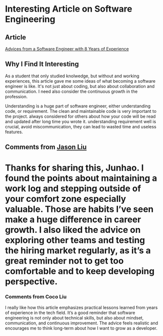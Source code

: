 # Interesting Article on Software Engineering

## Article

[Advices from a Software Engineer with 8 Years of Experience](https://medium.com/better-programming/advices-from-a-software-engineer-with-8-years-of-experience-8df5111d4d55)

## Why I Find It Interesting
As a student that only studied knolwedge, but without and working experiences, this article gave me some ideas of what becoming a software engineer is like. It's not just about coding, but also about collaboration and communication. I need also consider the continuous growth in the profession.

Understanding is a huge part of software engineer, either understanding code, or requirement. The clean and maintainable code is very important to the project. always considered for others about how your code will be read and updated after long time you wrote it. understanding requirement well is crucial, avoid miscommunication, they can lead to wasted time and useless features.


## Comments from [Jason Liu](https://github.com/jsl1114)

Thanks for sharing this, Junhao. I found the points about maintaining a work log and stepping outside of your comfort zone especially valuable. Those are habits I’ve seen make a huge difference in career growth. I also liked the advice on exploring other teams and testing the hiring market regularly, as it’s a great reminder not to get too comfortable and to keep developing perspective.
=======
### Comments from Coco Liu
I really like how this article emphasizes practical lessons learned from years of experience in the tech field. It’s a good reminder that software engineering is not only about technical skills, but also about mindset, communication, and continuous improvement. The advice feels realistic and encourages me to think long-term about how I want to grow as a developer.

